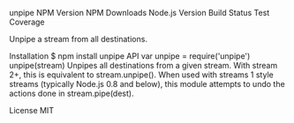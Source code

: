 unpipe
NPM Version NPM Downloads Node.js Version Build Status Test Coverage

Unpipe a stream from all destinations.

Installation
$ npm install unpipe
API
var unpipe = require('unpipe')
unpipe(stream)
Unpipes all destinations from a given stream. With stream 2+, this is equivalent to stream.unpipe(). When used with streams 1 style streams (typically Node.js 0.8 and below), this module attempts to undo the actions done in stream.pipe(dest).

License
MIT